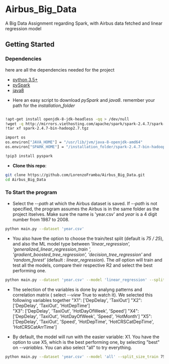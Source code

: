 # Airbus_Big_Data
A Big Data Assignment regarding Spark, with Airbus data fetched and linear regression model  

## Getting Started

### Dependencies

here are all the dependencies needed for the project 
* [python 3.5+](https://www.continuum.io/downloads)
* [pySpark](http://mirrors.viethosting.com/apache/spark/spark-2.4.7/spark-2.4.7-bin-hadoop2.7.tgz)
* [java8](https://www.oracle.com/java/technologies/java8.html)


- Here an easy script to download *pySpark* and *java8*. remember your path for the *installation_folder*
```bash

!apt-get install openjdk-8-jdk-headless -qq > /dev/null
!wget -q http://mirrors.viethosting.com/apache/spark/spark-2.4.7/spark-2.4.7-bin-hadoop2.7.tgz
!tar xf spark-2.4.7-bin-hadoop2.7.tgz

```

```bash
import os
os.environ["JAVA_HOME"] = "/usr/lib/jvm/java-8-openjdk-amd64"
os.environ["SPARK_HOME"] = "/installation_folder/spark-2.4.7-bin-hadoop2.7"

!pip3 install pyspark
```


- **Clone this repo**:
```bash
git clone https://github.com/LorenzoFramba/Airbus_Big_Data.git
cd Airbus_Big_Data
```


### To Start the program


- Select the *--path* at which the Airbus dataset is saved. If *--path* is not specified, the program assumes the Airbus is in the same folder as the project itselves. Make sure the name is 'year.csv' and *year* is a 4 digit number from 1987 to 2008. 

```bash
python main.py --dataset 'year.csv' 
```

- You also have the option to choose the train/test split (default is *75 / 25*), and also the ML model type  between *'linear_regression', 'generalized_linear_regression_train ', 'gradient_boosted_tree_regression',  'decision_tree_regression'* and *'random_forest'* (default : *linear_regression*). 
The *all* option will train and test all the models, compare their respective R2 and select the best performing one.

```bash
python main.py --dataset 'year.csv' --model 'linear_regression' --split_size_train 75
```

- The selection of the variables is done by analyng patterns and correlation matrix ( select *--view* True to watch it). We selected this following variables together
"X1": ['DepDelay', 'TaxiOut']
"X2": ['DepDelay', 'TaxiOut',  'HotDepTime']     
"X3": ['DepDelay', 'TaxiOut', 'HotDayOfWeek', 'Speed']
"X4": ['DepDelay', 'TaxiOut', 'HotDayOfWeek', 'Speed', 'HotMonth']
"X5": ['DepDelay', 'TaxiOut', 'Speed', 'HotDepTime', 'HotCRSCatDepTime', 'HotCRSCatArrTime']

- By default, the model will run with the easier variable: X1. You have the option to use X5, which is the best performing one, by selecting "best" on *--variables*. You can also select "all" to try everything. 


```bash
python main.py --dataset 'year.csv' --model 'all' --split_size_train 75 --variables 'best' --view True 
```
